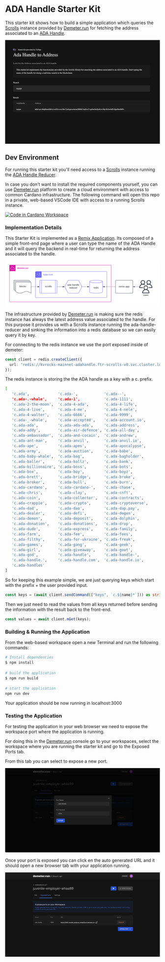# ADA Handle Starter Kit

This starter kit shows how to build a simple application which queries the [Scrolls](https://github.com/txpipe/scrolls) instance provided by [Demeter.run](https://demeter.run) for fetching the address associated to an [ADA Handle](https://adahandle.com/).

<img src="public/example-result.png" alt="example-result">

## Dev Environment

For running this starter kit you'll need access to a [Scrolls](https://github.com/txpipe/scrolls) instance running the [ADA Handle Reducer](https://github.com/txpipe/scrolls/blob/main/src/reducers/address_by_ada_handle.rs).

In case you don't want to install the required components yourself, you can use [Demeter.run](https://demeter.run) platform to create a cloud environment with access to common Cardano infrastructure. The following command will open this repo in a private, web-based VSCode IDE with access to a running Scrolls instance.

[![Code in Cardano Workspace](https://demeter.run/code/badge.svg)](https://demeter.run/code?repository=https://github.com/txpipe/ada-handle-scrolls-starter-kit&template=typescript)

### Implementation Details

This Starter Kit is implemented as a [Remix Application](https://remix.run/). Its composed of a simple front-end page where a user can type the name of the ADA Handle and it will query the backend in real-time for returning the address associated to the handle. 

<img src="/public/diagram.png" alt="diagram">

The infrastructure provided by [Demeter.run](https://demeter.run) is making sure the redis instance has always the latest address value associated to the handle. For this purpose it provides us with a Scrolls instance running the ada-handle-reducer and sinking the information into a redis database so we can easily query it by key. 

For connecting to the redis instance we use the port exposed inside of demeter:
```typescript
const client = redis.createClient({
  url: "redis://kvrocks-mainnet-adahandle.ftr-scrolls-v0.svc.cluster.local:6666",
});
```

The redis instance is storing the the ADA handle as a key with a c. prefix. 

```bash
[
   'c.ada',             'c.ada-',            'c.ada--',
   'c.ada-.-whale',     'c.ada-1',           'c.ada-1111',
   'c.ada-2-the-moon',  'c.ada-4-ada',       'c.ada-4-life',
   'c.ada-4-live',      'c.ada-4-me',        'c.ada-4-nele',
   'c.ada-4-walter',    'c.ada-6666',        'c.ada-9999',
   'c.ada-_-whale',     'c.ada-accepted',    'c.ada-account.io',
   'c.ada-ada',         'c.ada-ada-ada',     'c.ada-address',
   'c.ada-addy',        'c.ada-air-defence', 'c.ada-all-day',
   'c.ada-ambassador',  'c.ada-and-cocain',  'c.ada-andrew',
   'c.ada-ant-man',     'c.ada-anvil',       'c.ada-anvil.io',
   'c.ada-ape',         'c.ada-apes',        'c.ada-apocalypse',
   'c.ada-army',        'c.ada-auction',     'c.ada-babe',
   'c.ada-baby-whale',  'c.ada-bag',         'c.ada-bagholder',
   'c.ada-baller',      'c.ada-ballz',       'c.ada-bank',
   'c.ada-billionaire', 'c.ada-boss',        'c.ada-bots',
   'c.ada-box',         'c.ada-boy',         'c.ada-boyz',
   'c.ada-brett',       'c.ada-bridge',      'c.ada-broke',
   'c.ada-broker',      'c.ada-bull',        'c.ada-burn',
   'c.ada-cardano',     'c.ada-cardano-',    'c.ada-chase',
   'c.ada-chris',       'c.ada-clay',        'c.ada-cnft',
   'c.ada-coin',        'c.ada-collector',   'c.ada-contracts',
   'c.ada-crappie',     'c.ada-crypto',      'c.ada-cryptoverse',
   'c.ada-dad',         'c.ada-dao',         'c.ada-dap.pay',
   'c.ada-dealer',      'c.ada-defi',        'c.ada-degen',
   'c.ada-demon',       'c.ada-deposit',     'c.ada-dolphin',
   'c.ada-donation',    'c.ada-donations',   'c.ada-drop',
   'c.ada-dude',        'c.ada-express',     'c.ada-family',
   'c.ada-farm',        'c.ada-fee',         'c.ada-fees',
   'c.ada-filthy',      'c.ada-for-ukraine', 'c.ada-freak',
   'c.ada-games',       'c.ada-gang',        'c.ada-geek',
   'c.ada-girl',        'c.ada-giveaway',    'c.ada-goat',
   'c.ada-god',         'c.ada-handle',      'c.ada-handle-',
   'c.ada-handle.',     'c.ada-handle.com',  'c.ada-handle.io',
   'c.ada-handles'
]
```

So for keeping this example simple, we are just querying keys which start with the prefix + the user provided input.

```typescript
const keys = (await client.sendCommand(["keys", `c.${name}*`])) as string[];
```

Then we just need to read the values from all keys returned before sending the information with the result back to the front-end. 

```typescript
const values = await client.mGet(keys);
```

### Building & Running the Application

From the web-based workspace open a new Terminal and run the following commands:

```bash
# Install dependencies
$ npm install

# build the application
$ npm run build

# start the application
npm run dev
```

Your application should be now running in localhost:3000

### Testing the Application

For testing the application in your web browser we need to expose the workspace port where the application is running. 

For doing this in the [Demeter.run](https://demeter.run) console go to your workspaces, select the workspace where you are running the starter kit and go to the Exposed Ports tab. 

From this tab you can select to expose a new port. 

<img src="/public/expose-port-new.png" alt="expose-port-new">

Once your port is exposed you can click en the auto generated URL and it should open a new browser tab with your application running.

<img src="/public/expose-port-list.png" alt="expose-port-list">
